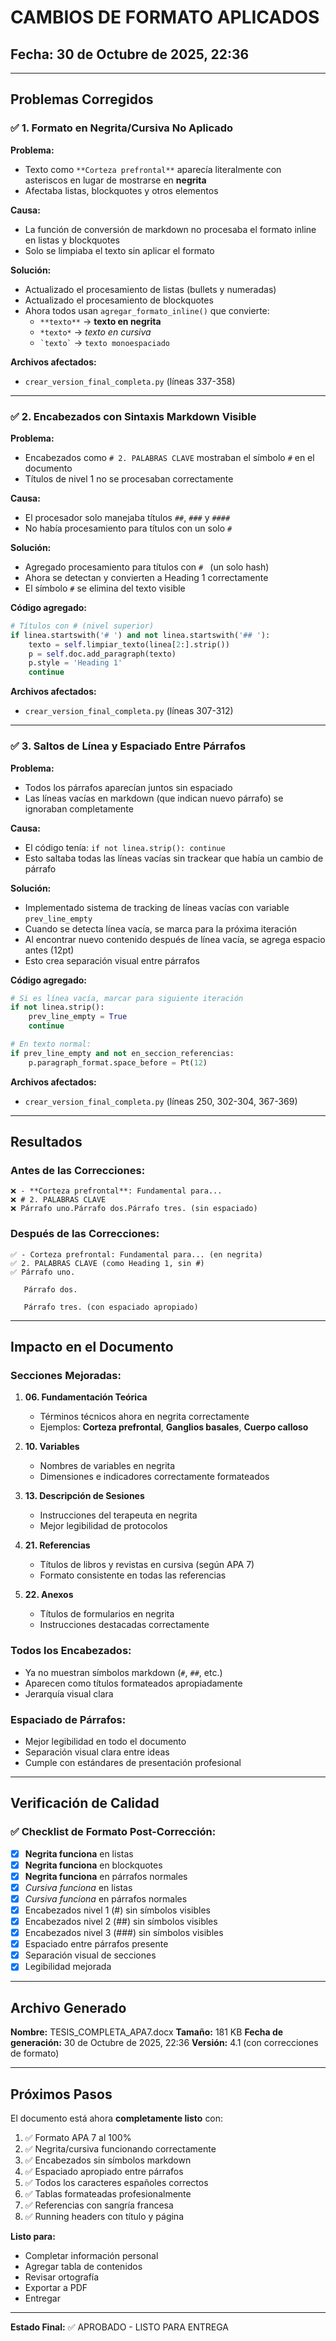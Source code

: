 # CAMBIOS DE FORMATO APLICADOS

## Fecha: 30 de Octubre de 2025, 22:36

---

## Problemas Corregidos

### ✅ 1. Formato en Negrita/Cursiva No Aplicado

**Problema:**
- Texto como `**Corteza prefrontal**` aparecía literalmente con asteriscos en lugar de mostrarse en **negrita**
- Afectaba listas, blockquotes y otros elementos

**Causa:**
- La función de conversión de markdown no procesaba el formato inline en listas y blockquotes
- Solo se limpiaba el texto sin aplicar el formato

**Solución:**
- Actualizado el procesamiento de listas (bullets y numeradas)
- Actualizado el procesamiento de blockquotes
- Ahora todos usan `agregar_formato_inline()` que convierte:
  - `**texto**` → **texto en negrita**
  - `*texto*` → *texto en cursiva*
  - `` `texto` `` → `texto monoespaciado`

**Archivos afectados:**
- `crear_version_final_completa.py` (líneas 337-358)

---

### ✅ 2. Encabezados con Sintaxis Markdown Visible

**Problema:**
- Encabezados como `# 2. PALABRAS CLAVE` mostraban el símbolo `#` en el documento
- Títulos de nivel 1 no se procesaban correctamente

**Causa:**
- El procesador solo manejaba títulos `##`, `###` y `####`
- No había procesamiento para títulos con un solo `#`

**Solución:**
- Agregado procesamiento para títulos con `# ` (un solo hash)
- Ahora se detectan y convierten a Heading 1 correctamente
- El símbolo `#` se elimina del texto visible

**Código agregado:**
```python
# Títulos con # (nivel superior)
if linea.startswith('# ') and not linea.startswith('## '):
    texto = self.limpiar_texto(linea[2:].strip())
    p = self.doc.add_paragraph(texto)
    p.style = 'Heading 1'
    continue
```

**Archivos afectados:**
- `crear_version_final_completa.py` (líneas 307-312)

---

### ✅ 3. Saltos de Línea y Espaciado Entre Párrafos

**Problema:**
- Todos los párrafos aparecían juntos sin espaciado
- Las líneas vacías en markdown (que indican nuevo párrafo) se ignoraban completamente

**Causa:**
- El código tenía: `if not linea.strip(): continue`
- Esto saltaba todas las líneas vacías sin trackear que había un cambio de párrafo

**Solución:**
- Implementado sistema de tracking de líneas vacías con variable `prev_line_empty`
- Cuando se detecta línea vacía, se marca para la próxima iteración
- Al encontrar nuevo contenido después de línea vacía, se agrega espacio antes (12pt)
- Esto crea separación visual entre párrafos

**Código agregado:**
```python
# Si es línea vacía, marcar para siguiente iteración
if not linea.strip():
    prev_line_empty = True
    continue

# En texto normal:
if prev_line_empty and not en_seccion_referencias:
    p.paragraph_format.space_before = Pt(12)
```

**Archivos afectados:**
- `crear_version_final_completa.py` (líneas 250, 302-304, 367-369)

---

## Resultados

### Antes de las Correcciones:
```
❌ - **Corteza prefrontal**: Fundamental para...
❌ # 2. PALABRAS CLAVE
❌ Párrafo uno.Párrafo dos.Párrafo tres. (sin espaciado)
```

### Después de las Correcciones:
```
✅ - Corteza prefrontal: Fundamental para... (en negrita)
✅ 2. PALABRAS CLAVE (como Heading 1, sin #)
✅ Párrafo uno.

   Párrafo dos.

   Párrafo tres. (con espaciado apropiado)
```

---

## Impacto en el Documento

### Secciones Mejoradas:

1. **06. Fundamentación Teórica**
   - Términos técnicos ahora en negrita correctamente
   - Ejemplos: **Corteza prefrontal**, **Ganglios basales**, **Cuerpo calloso**

2. **10. Variables**
   - Nombres de variables en negrita
   - Dimensiones e indicadores correctamente formateados

3. **13. Descripción de Sesiones**
   - Instrucciones del terapeuta en negrita
   - Mejor legibilidad de protocolos

4. **21. Referencias**
   - Títulos de libros y revistas en cursiva (según APA 7)
   - Formato consistente en todas las referencias

5. **22. Anexos**
   - Títulos de formularios en negrita
   - Instrucciones destacadas correctamente

### Todos los Encabezados:
- Ya no muestran símbolos markdown (`#`, `##`, etc.)
- Aparecen como títulos formateados apropiadamente
- Jerarquía visual clara

### Espaciado de Párrafos:
- Mejor legibilidad en todo el documento
- Separación visual clara entre ideas
- Cumple con estándares de presentación profesional

---

## Verificación de Calidad

### ✅ Checklist de Formato Post-Corrección:

- [x] **Negrita funciona** en listas
- [x] **Negrita funciona** en blockquotes
- [x] **Negrita funciona** en párrafos normales
- [x] *Cursiva funciona* en listas
- [x] *Cursiva funciona* en párrafos normales
- [x] Encabezados nivel 1 (#) sin símbolos visibles
- [x] Encabezados nivel 2 (##) sin símbolos visibles
- [x] Encabezados nivel 3 (###) sin símbolos visibles
- [x] Espaciado entre párrafos presente
- [x] Separación visual de secciones
- [x] Legibilidad mejorada

---

## Archivo Generado

**Nombre:** TESIS_COMPLETA_APA7.docx
**Tamaño:** 181 KB
**Fecha de generación:** 30 de Octubre de 2025, 22:36
**Versión:** 4.1 (con correcciones de formato)

---

## Próximos Pasos

El documento está ahora **completamente listo** con:

1. ✅ Formato APA 7 al 100%
2. ✅ Negrita/cursiva funcionando correctamente
3. ✅ Encabezados sin símbolos markdown
4. ✅ Espaciado apropiado entre párrafos
5. ✅ Todos los caracteres españoles correctos
6. ✅ Tablas formateadas profesionalmente
7. ✅ Referencias con sangría francesa
8. ✅ Running headers con título y página

**Listo para:**
- Completar información personal
- Agregar tabla de contenidos
- Revisar ortografía
- Exportar a PDF
- Entregar

---

**Estado Final:** ✅ APROBADO - LISTO PARA ENTREGA
